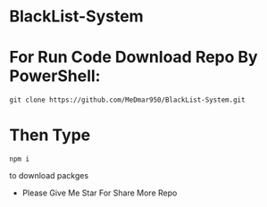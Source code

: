 # BlackList-System


# For Run Code Download Repo By PowerShell: 

```
git clone https://github.com/MeDmar950/BlackList-System.git
```

# Then Type 
```
npm i
```
to download packges


* Please Give Me Star For Share More Repo
